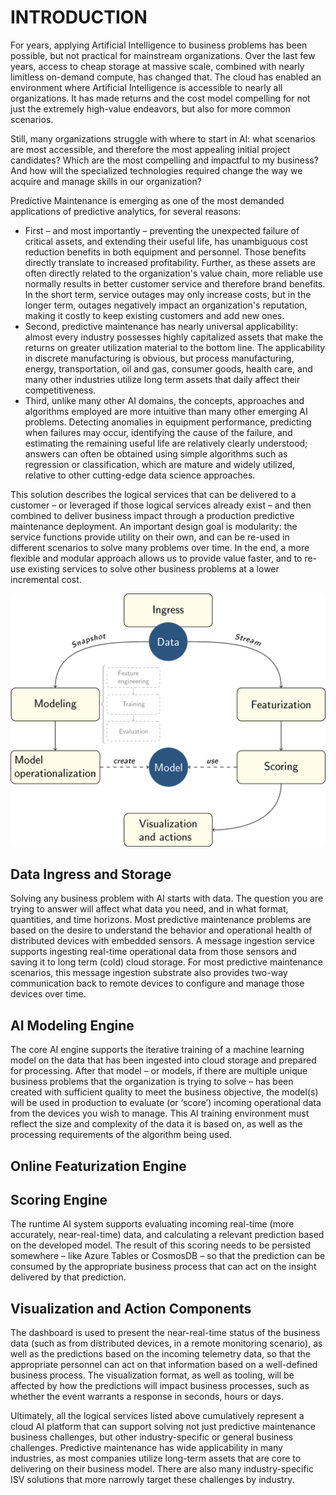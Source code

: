 # INTRODUCTION

For years, applying Artificial Intelligence to business problems has been possible, but not practical for mainstream organizations. Over the last few years, access to cheap storage at massive scale, combined with nearly limitless on-demand compute, has changed that. The cloud has enabled an environment where Artificial Intelligence is accessible to nearly all organizations. It has made returns and the cost model compelling for not just the extremely high-value endeavors, but also for more common scenarios.

Still, many organizations struggle with where to start in AI: what scenarios are most accessible, and therefore the most appealing initial project candidates? Which are the most compelling and impactful to my business? And how will the specialized technologies required change the way we acquire and manage skills in our organization?

Predictive Maintenance is emerging as one of the most demanded applications of predictive analytics, for several reasons:
* First – and most importantly – preventing the unexpected failure of critical assets, and extending their useful life, has unambiguous cost reduction benefits in both equipment and personnel. Those benefits directly translate to increased profitability.  Further, as these assets are often directly related to the organization's value chain, more reliable use normally results in better customer service and therefore brand benefits. In the short term, service outages may only increase costs, but in the longer term, outages negatively impact an organization's reputation, making it costly to keep existing customers and add new ones.
* Second, predictive maintenance has nearly universal applicability: almost every industry possesses highly capitalized assets that make the returns on greater utilization material to the bottom line.  The applicability in discrete manufacturing is obvious, but process manufacturing, energy, transportation, oil and gas, consumer goods, health care, and many other industries utilize long term assets that daily affect their competitiveness.
* Third, unlike many other AI domains, the concepts, approaches and algorithms employed are more intuitive than many other emerging AI problems.  Detecting anomalies in equipment performance, predicting when failures may occur, identifying the cause of the failure, and estimating the remaining useful life are relatively clearly understood; answers can often be obtained using simple algorithms such as regression or classification, which are mature and widely utilized, relative to other cutting-edge data science approaches.

This solution describes the logical services that can be delivered to a customer – or leveraged if those logical services already exist – and then combined to deliver business impact through a production predictive maintenance deployment.  An important design goal is modularity: the service functions provide utility on their own, and can be re-used in different scenarios to solve many problems over time.  In the end, a more flexible and modular approach allows us to provide value faster, and to re-use existing services to solve other business problems at a lower incremental cost.

![](img/data_flow.png)

## Data Ingress and Storage

Solving any business problem with AI starts with data. The question you are trying to answer will affect what data you need, and in what format, quantities, and time horizons.  Most predictive maintenance problems are based on the desire to understand the behavior and operational health of distributed devices with embedded sensors. A message ingestion service supports ingesting real-time operational data from those sensors and saving it to long term (cold) cloud storage.  For most predictive maintenance scenarios, this message ingestion substrate also provides two-way communication back to remote devices to configure and manage those devices over time.

## AI Modeling Engine
The core AI engine supports the iterative training of a machine learning model on the data that has been ingested into cloud storage and prepared for processing. After that model – or models, if there are multiple unique business problems that the organization is trying to solve – has been created with sufficient quality to meet the business objective, the model(s) will be used in production to evaluate (or ‘score’) incoming operational data from the devices you wish to manage.  This AI training environment must reflect the size and complexity of the data it is based on, as well as the processing requirements of the algorithm being used.

## Online Featurization Engine

## Scoring Engine
The runtime AI system supports evaluating incoming real-time (more accurately, near-real-time) data, and calculating a relevant prediction based on the developed model. The result of this scoring needs to be persisted somewhere – like Azure Tables or CosmosDB – so that the prediction can be consumed by the appropriate business process that can act on the insight delivered by that prediction.

## Visualization and Action Components
The dashboard is used to present the near-real-time status of the business data (such as from distributed devices, in a remote monitoring scenario), as well as the predictions based on the incoming telemetry data, so that the appropriate personnel can act on that information based on a well-defined business process.  The visualization format, as well as tooling, will be affected by how the predictions will impact business processes, such as whether the event warrants a response in seconds, hours or days.

Ultimately, all the logical services listed above cumulatively represent a cloud AI platform that can support solving not just predictive maintenance business challenges, but other industry-specific or general business challenges.
Predictive maintenance has wide applicability in many industries, as most companies utilize long-term assets that are core to delivering on their business model. There are also many industry-specific ISV solutions that more narrowly target these challenges by industry.